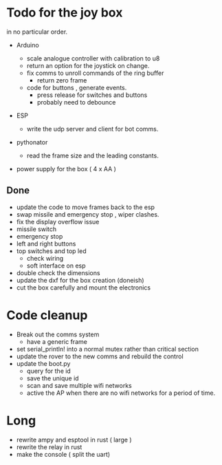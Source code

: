 # Todo for the joy box

in no particular order.

- Arduino
  - scale analogue controller with calibration to u8
  - return an option for the joystick on change.
  - fix comms to unroll commands of the ring buffer 
    - return zero frame
  - code for buttons , generate events.
    - press release for switches and buttons
    - probably need to debounce
- ESP
  - write the udp server and client for bot comms.
- pythonator 
  - read the frame size and the leading constants.
  
- power supply for the box ( 4 x AA )

## Done
- update the code to move frames back to the esp
- swap missile and emergency stop , wiper clashes.
- fix the display overflow issue
- missile switch
- emergency stop 
- left and right buttons
- top switches and top led
  - check wiring
  - soft interface on esp
- double check the dimensions 
- update the dxf for the box creation (doneish)
- cut the box carefully and mount the electronics 


# Code cleanup
- Break out the comms system
  - have a generic frame
- set serial_println! into a normal mutex rather than critical section
- update the rover to the new comms and rebuild the control
- update the boot.py
  - query for the id
  - save the unique id 
  - scan and save multiple wifi networks
  - active the AP when there are no wifi networks for a period of time.

 
# Long
- rewrite ampy and esptool in rust ( large ) 
- rewrite the relay in rust
- make the console ( split the uart)